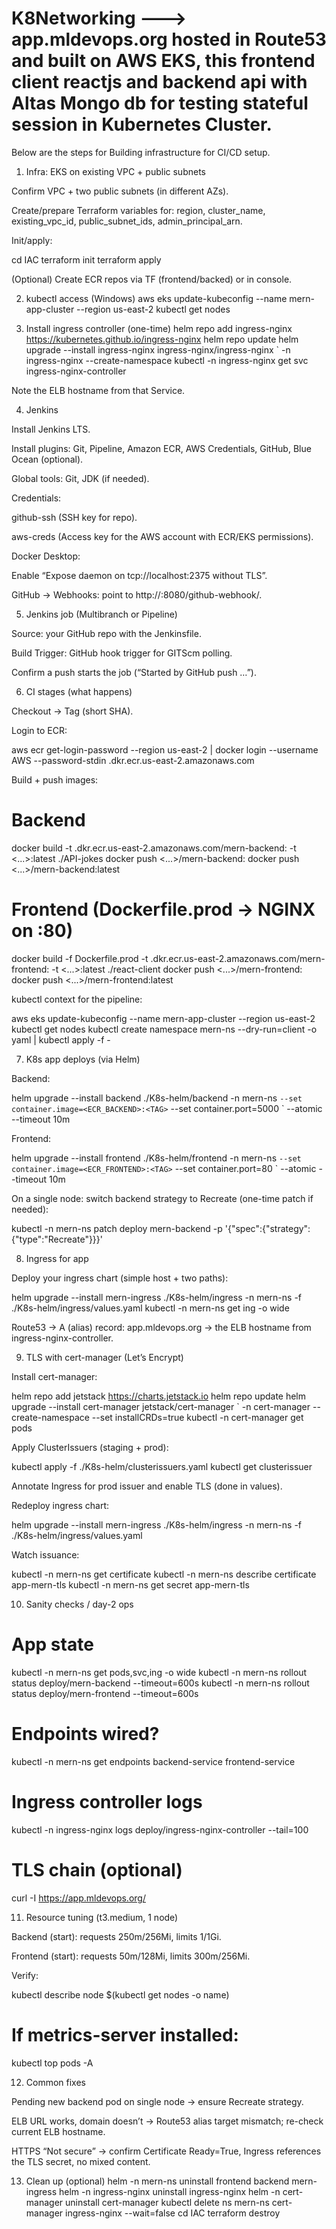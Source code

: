 ﻿# K8Networking  ---> app.mldevops.org hosted in Route53 and built on AWS EKS, this frontend client reactjs and backend api with Altas Mongo db for testing stateful session in Kubernetes Cluster.
Below are the steps for Building infrastructure for CI/CD setup.


1) Infra: EKS on existing VPC + public subnets

Confirm VPC + two public subnets (in different AZs).

Create/prepare Terraform variables for: region, cluster_name, existing_vpc_id, public_subnet_ids, admin_principal_arn.

Init/apply:

cd IAC
terraform init
terraform apply


(Optional) Create ECR repos via TF (frontend/backed) or in console.

2) kubectl access (Windows)
aws eks update-kubeconfig --name mern-app-cluster --region us-east-2
kubectl get nodes

3) Install ingress controller (one-time)
helm repo add ingress-nginx https://kubernetes.github.io/ingress-nginx
helm repo update
helm upgrade --install ingress-nginx ingress-nginx/ingress-nginx `
  -n ingress-nginx --create-namespace
kubectl -n ingress-nginx get svc ingress-nginx-controller


Note the ELB hostname from that Service.

4) Jenkins 

Install Jenkins LTS.

Install plugins: Git, Pipeline, Amazon ECR, AWS Credentials, GitHub, Blue Ocean (optional).

Global tools: Git, JDK (if needed).

Credentials:

github-ssh (SSH key for repo).

aws-creds (Access key for the AWS account with ECR/EKS permissions).

Docker Desktop:

Enable “Expose daemon on tcp://localhost:2375 without TLS”.

GitHub → Webhooks: point to http://<jenkins-host>:8080/github-webhook/.

5) Jenkins job (Multibranch or Pipeline)

Source: your GitHub repo with the Jenkinsfile.

Build Trigger: GitHub hook trigger for GITScm polling.

Confirm a push starts the job (“Started by GitHub push …”).

6) CI stages (what happens)

Checkout → Tag (short SHA).

Login to ECR:

aws ecr get-login-password --region us-east-2 | docker login --username AWS --password-stdin <acct>.dkr.ecr.us-east-2.amazonaws.com


Build + push images:

# Backend
docker build -t <acct>.dkr.ecr.us-east-2.amazonaws.com/mern-backend:<TAG> -t <...>:latest ./API-jokes
docker push <...>/mern-backend:<TAG>
docker push <...>/mern-backend:latest

# Frontend (Dockerfile.prod → NGINX on :80)
docker build -f Dockerfile.prod -t <acct>.dkr.ecr.us-east-2.amazonaws.com/mern-frontend:<TAG> -t <...>:latest ./react-client
docker push <...>/mern-frontend:<TAG>
docker push <...>/mern-frontend:latest


kubectl context for the pipeline:

aws eks update-kubeconfig --name mern-app-cluster --region us-east-2
kubectl get nodes
kubectl create namespace mern-ns --dry-run=client -o yaml | kubectl apply -f -

7) K8s app deploys (via Helm)

Backend:

helm upgrade --install backend ./K8s-helm/backend -n mern-ns `
  --set container.image=<ECR_BACKEND>:<TAG> `
  --set container.port=5000 `
  --atomic --timeout 10m


Frontend:

helm upgrade --install frontend ./K8s-helm/frontend -n mern-ns `
  --set container.image=<ECR_FRONTEND>:<TAG> `
  --set container.port=80 `
  --atomic --timeout 10m


On a single node: switch backend strategy to Recreate (one-time patch if needed):

kubectl -n mern-ns patch deploy mern-backend -p '{"spec":{"strategy":{"type":"Recreate"}}}'

8) Ingress for app

Deploy your ingress chart (simple host + two paths):

helm upgrade --install mern-ingress ./K8s-helm/ingress -n mern-ns -f ./K8s-helm/ingress/values.yaml
kubectl -n mern-ns get ing -o wide


Route53 → A (alias) record: app.mldevops.org → the ELB hostname from ingress-nginx-controller.

9) TLS with cert-manager (Let’s Encrypt)

Install cert-manager:

helm repo add jetstack https://charts.jetstack.io
helm repo update
helm upgrade --install cert-manager jetstack/cert-manager `
  -n cert-manager --create-namespace --set installCRDs=true
kubectl -n cert-manager get pods


Apply ClusterIssuers (staging + prod):

kubectl apply -f ./K8s-helm/clusterissuers.yaml
kubectl get clusterissuer


Annotate Ingress for prod issuer and enable TLS (done in values).

Redeploy ingress chart:

helm upgrade --install mern-ingress ./K8s-helm/ingress -n mern-ns -f ./K8s-helm/ingress/values.yaml


Watch issuance:

kubectl -n mern-ns get certificate
kubectl -n mern-ns describe certificate app-mern-tls
kubectl -n mern-ns get secret app-mern-tls

10) Sanity checks / day-2 ops
# App state
kubectl -n mern-ns get pods,svc,ing -o wide
kubectl -n mern-ns rollout status deploy/mern-backend --timeout=600s
kubectl -n mern-ns rollout status deploy/mern-frontend --timeout=600s

# Endpoints wired?
kubectl -n mern-ns get endpoints backend-service frontend-service

# Ingress controller logs
kubectl -n ingress-nginx logs deploy/ingress-nginx-controller --tail=100

# TLS chain (optional)
curl -I https://app.mldevops.org/

11) Resource tuning (t3.medium, 1 node)

Backend (start): requests 250m/256Mi, limits 1/1Gi.

Frontend (start): requests 50m/128Mi, limits 300m/256Mi.

Verify:

kubectl describe node $(kubectl get nodes -o name)
# If metrics-server installed:
kubectl top pods -A

12) Common fixes

Pending new backend pod on single node → ensure Recreate strategy.

ELB URL works, domain doesn’t → Route53 alias target mismatch; re-check current ELB hostname.

HTTPS “Not secure” → confirm Certificate Ready=True, Ingress references the TLS secret, no mixed content.

13) Clean up (optional)
helm -n mern-ns uninstall frontend backend mern-ingress
helm -n ingress-nginx uninstall ingress-nginx
helm -n cert-manager uninstall cert-manager
kubectl delete ns mern-ns cert-manager ingress-nginx --wait=false
cd IAC
terraform destroy

